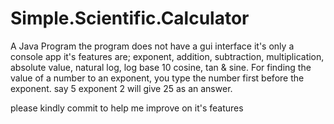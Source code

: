 # Simple.Scientific.Calculator
A Java Program
the program does not have a gui interface it's only a console app
it's features are; exponent, addition, subtraction, multiplication, absolute value, natural log, log base 10
cosine, tan & sine.
For finding the value of a number to an exponent, you type the number first before the exponent.
say 5 exponent 2 will give 25 as an answer.

please kindly commit to help me improve on it's features
